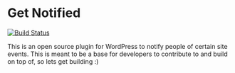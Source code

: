 # Get Notified

[![Build Status](https://travis-ci.org/kjbenk/get-notified.svg?branch=master)](https://travis-ci.org/kjbenk/get-notified)

This is an open source plugin for WordPress to notify people of certain site events.  This is meant to be a base for developers to contribute to and build on top of, so lets get building :)
